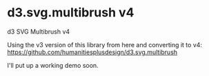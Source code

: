 # d3.svg.multibrush v4
d3 SVG Multibrush v4

Using the v3 version of this library from here and converting it to v4:
https://github.com/humanitiesplusdesign/d3.svg.multibrush


I'll put up a working demo soon.
